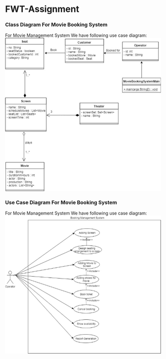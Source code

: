 # FWT-Assignment

### Class Diagram For Movie Booking System

For Movie Management System We have following use case diagram:
![use case diagram](Images/MBS_ClassDiagram.jpg)

### Use Case Diagram For Movie Booking System

For Movie Management System We have following use case diagram:
![use case diagram](Images/MBS_UseCase.jpg)